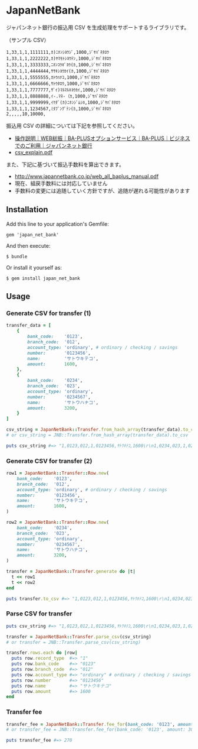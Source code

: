 # JapanNetBank

ジャパンネット銀行の振込用 CSV を生成処理をサポートするライブラリです。

（サンプル CSV）

```csv
1,33,1,1,1111111,ｶ)ﾆﾎﾝｼﾖｳｼﾞ,1000,ｼﾞﾔﾊﾟﾈﾀﾛｳ
1,33,1,1,2222222,ｶ)ﾔﾏﾓﾄｼﾖｳﾃﾝ,1000,ｼﾞﾔﾊﾟﾈﾀﾛｳ
1,33,1,1,3333333,ﾆﾎﾝｺｳｷﾞﾖｳ(ｶ,1000,ｼﾞﾔﾊﾟﾈﾀﾛｳ
1,33,1,1,4444444,ｻｻｷｼﾖｳｶｲ(ｶ,1000,ｼﾞﾔﾊﾟﾈﾀﾛｳ
1,33,1,1,5555555,ｶﾄｳﾊﾅｺ,1000,ｼﾞﾔﾊﾟﾈﾀﾛｳ
1,33,1,1,6666666,ｻﾄｳﾀﾛｳ,1000,ｼﾞﾔﾊﾟﾈﾀﾛｳ
1,33,1,1,7777777,ｻﾞｲ)ﾏﾙﾏﾙｷﾖｳｶｲ,1000,ｼﾞﾔﾊﾟﾈﾀﾛｳ
1,33,1,1,8888888,ｲ-.ﾏﾈ-（ｶ,1000,ｼﾞﾔﾊﾟﾈﾀﾛｳ
1,33,1,1,9999999,ｲｹﾀﾞ(ｶ)ﾆﾎﾝｼﾞﾑｼﾖ,1000,ｼﾞﾔﾊﾟﾈﾀﾛｳ
1,33,1,1,1234567,ﾐﾀﾌﾞﾝｸﾞﾃﾝ(ｶ,1000,ｼﾞﾔﾊﾟﾈﾀﾛｳ
2,,,,,10,10000,
```

振込用 CSV の詳細については下記を参照してください。

* [操作説明｜WEB総振｜BA-PLUSオプションサービス｜BA-PLUS｜ビジネスでのご利用｜ジャパンネット銀行](http://www.japannetbank.co.jp/business/baplus/service/web_all/manual.html)
* [csv_explain.pdf](http://www.japannetbank.co.jp/service/payment/web_all/csv_explain.pdf)

また、下記に基づいて振込手数料を算出できます。

* http://www.japannetbank.co.jp/web_all_baplus_manual.pdf
* 現在、組戻手数料には対応していません
* 手数料の変更には追随していく方針ですが、追随が遅れる可能性があります

## Installation

Add this line to your application's Gemfile:

    gem 'japan_net_bank'

And then execute:

    $ bundle

Or install it yourself as:

    $ gem install japan_net_bank

## Usage

### Generate CSV for transfer (1)

```ruby
transfer_data = [
    {
        bank_code:    '0123',
        branch_code:  '012',
        account_type: 'ordinary', # ordinary / checking / savings
        number:       '0123456',
        name:         'サトウキテコ',
        amount:       1600,
    },
    {
        bank_code:    '0234',
        branch_code:  '023',
        account_type: 'ordinary',
        number:       '0234567',
        name:         'サトウハナコ',
        amount:       3200,
    }
]

csv_string = JapanNetBank::Transfer.from_hash_array(transfer_data).to_csv
# or csv_string = JNB::Transfer.from_hash_array(transfer_data).to_csv

puts csv_string #=> "1,0123,012,1,0123456,ｻﾄｳｷﾃｺ,1600\r\n1,0234,023,1,0234567,ｻﾄｳﾊﾅｺ,3200\r\n2,,,,,2,4800\r\n"
```

### Generate CSV for transfer (2)

```ruby
row1 = JapanNetBank::Transfer::Row.new(
    bank_code:    '0123',
    branch_code:  '012',
    account_type: 'ordinary', # ordinary / checking / savings
    number:       '0123456',
    name:         'サトウキテコ',
    amount:       1600,
)

row2 = JapanNetBank::Transfer::Row.new(
    bank_code:    '0234',
    branch_code:  '023',
    account_type: 'ordinary',
    number:       '0234567',
    name:         'サトウハナコ',
    amount:       3200,
)

transfer = JapanNetBank::Transfer.generate do |t|
  t << row1
  t << row2
end

puts transfer.to_csv #=> "1,0123,012,1,0123456,ｻﾄｳｷﾃｺ,1600\r\n1,0234,023,1,0234567,ｻﾄｳﾊﾅｺ,3200\r\n2,,,,,2,4800\r\n"
```

### Parse CSV for transfer

```ruby
puts csv_string #=> "1,0123,012,1,0123456,ｻﾄｳｷﾃｺ,1600\r\n1,0234,023,1,0234567,ｻﾄｳﾊﾅｺ,3200\r\n2,,,,,2,4800\r\n"

transfer = JapanNetBank::Transfer.parse_csv(csv_string)
# or transfer = JNB::Transfer.parse_csv(csv_string)

transfer.rows.each do |row|
  puts row.record_type  #=> "1"
  puts row.bank_code    #=> "0123"
  puts row.branch_code  #=> "012"
  puts row.account_type #=> "ordinary" # ordinary / checking / savings
  puts row.number       #=> "0123456"
  puts row.name         #=> "サトウキテコ"
  puts row.amount       #=> 1600
end
```

### Transfer fee

```ruby
transfer_fee = JapanNetBank::Transfer.fee_for(bank_code: '0123', amount: 30_000)
# or transfer_fee = JNB::Transfer.fee_for(bank_code: '0123', amount: 30_000)

puts transfer_fee #=> 270
```
